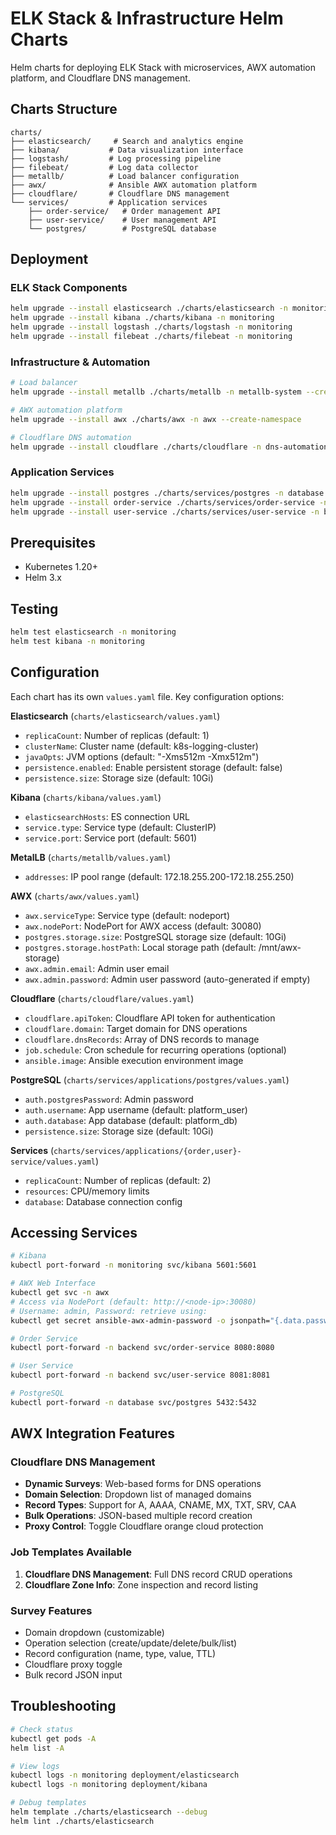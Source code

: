 # ELK Stack & Infrastructure Helm Charts

Helm charts for deploying ELK Stack with microservices, AWX automation platform, and Cloudflare DNS management.

## Charts Structure

```text
charts/
├── elasticsearch/     # Search and analytics engine
├── kibana/           # Data visualization interface  
├── logstash/         # Log processing pipeline
├── filebeat/         # Log data collector
├── metallb/          # Load balancer configuration
├── awx/              # Ansible AWX automation platform
├── cloudflare/       # Cloudflare DNS management
└── services/         # Application services
    ├── order-service/   # Order management API
    ├── user-service/    # User management API
    └── postgres/        # PostgreSQL database
```

## Deployment

### ELK Stack Components
```bash
helm upgrade --install elasticsearch ./charts/elasticsearch -n monitoring --create-namespace
helm upgrade --install kibana ./charts/kibana -n monitoring
helm upgrade --install logstash ./charts/logstash -n monitoring
helm upgrade --install filebeat ./charts/filebeat -n monitoring
```

### Infrastructure & Automation
```bash
# Load balancer
helm upgrade --install metallb ./charts/metallb -n metallb-system --create-namespace

# AWX automation platform
helm upgrade --install awx ./charts/awx -n awx --create-namespace

# Cloudflare DNS automation
helm upgrade --install cloudflare ./charts/cloudflare -n dns-automation --create-namespace
```

### Application Services
```bash
helm upgrade --install postgres ./charts/services/postgres -n database --create-namespace
helm upgrade --install order-service ./charts/services/order-service -n backend --create-namespace
helm upgrade --install user-service ./charts/services/user-service -n backend
```

## Prerequisites

- Kubernetes 1.20+
- Helm 3.x

## Testing

```bash
helm test elasticsearch -n monitoring
helm test kibana -n monitoring
```

## Configuration

Each chart has its own `values.yaml` file. Key configuration options:

**Elasticsearch** (`charts/elasticsearch/values.yaml`)
- `replicaCount`: Number of replicas (default: 1)
- `clusterName`: Cluster name (default: k8s-logging-cluster)
- `javaOpts`: JVM options (default: "-Xms512m -Xmx512m")
- `persistence.enabled`: Enable persistent storage (default: false)
- `persistence.size`: Storage size (default: 10Gi)

**Kibana** (`charts/kibana/values.yaml`)
- `elasticsearchHosts`: ES connection URL
- `service.type`: Service type (default: ClusterIP)
- `service.port`: Service port (default: 5601)

**MetalLB** (`charts/metallb/values.yaml`)
- `addresses`: IP pool range (default: 172.18.255.200-172.18.255.250)

**AWX** (`charts/awx/values.yaml`)
- `awx.serviceType`: Service type (default: nodeport)
- `awx.nodePort`: NodePort for AWX access (default: 30080)
- `postgres.storage.size`: PostgreSQL storage size (default: 10Gi)
- `postgres.storage.hostPath`: Local storage path (default: /mnt/awx-storage)
- `awx.admin.email`: Admin user email
- `awx.admin.password`: Admin user password (auto-generated if empty)

**Cloudflare** (`charts/cloudflare/values.yaml`)
- `cloudflare.apiToken`: Cloudflare API token for authentication
- `cloudflare.domain`: Target domain for DNS operations
- `cloudflare.dnsRecords`: Array of DNS records to manage
- `job.schedule`: Cron schedule for recurring operations (optional)
- `ansible.image`: Ansible execution environment image

**PostgreSQL** (`charts/services/applications/postgres/values.yaml`)
- `auth.postgresPassword`: Admin password
- `auth.username`: App username (default: platform_user)
- `auth.database`: App database (default: platform_db)
- `persistence.size`: Storage size (default: 10Gi)

**Services** (`charts/services/applications/{order,user}-service/values.yaml`)
- `replicaCount`: Number of replicas (default: 2)
- `resources`: CPU/memory limits
- `database`: Database connection config

## Accessing Services

```bash
# Kibana
kubectl port-forward -n monitoring svc/kibana 5601:5601

# AWX Web Interface
kubectl get svc -n awx
# Access via NodePort (default: http://<node-ip>:30080)
# Username: admin, Password: retrieve using:
kubectl get secret ansible-awx-admin-password -o jsonpath="{.data.password}" -n awx | base64 --decode

# Order Service
kubectl port-forward -n backend svc/order-service 8080:8080

# User Service
kubectl port-forward -n backend svc/user-service 8081:8081

# PostgreSQL
kubectl port-forward -n database svc/postgres 5432:5432
```

## AWX Integration Features

### Cloudflare DNS Management
- **Dynamic Surveys**: Web-based forms for DNS operations
- **Domain Selection**: Dropdown list of managed domains
- **Record Types**: Support for A, AAAA, CNAME, MX, TXT, SRV, CAA
- **Bulk Operations**: JSON-based multiple record creation
- **Proxy Control**: Toggle Cloudflare orange cloud protection

### Job Templates Available
1. **Cloudflare DNS Management**: Full DNS record CRUD operations
2. **Cloudflare Zone Info**: Zone inspection and record listing

### Survey Features
- Domain dropdown (customizable)
- Operation selection (create/update/delete/bulk/list)
- Record configuration (name, type, value, TTL)
- Cloudflare proxy toggle
- Bulk record JSON input

## Troubleshooting

```bash
# Check status
kubectl get pods -A
helm list -A

# View logs
kubectl logs -n monitoring deployment/elasticsearch
kubectl logs -n monitoring deployment/kibana

# Debug templates
helm template ./charts/elasticsearch --debug
helm lint ./charts/elasticsearch
```
